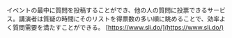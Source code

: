 
イベントの最中に質問を投稿することができ、他の人の質問に投票できるサービス。講演者は質疑の時間にそのリストを得票数の多い順に眺めることで、効率よく質問需要を満たすことができる。
[https://www.sli.do/](https://www.sli.do/)
